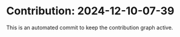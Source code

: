 # Contribution: 2024-12-10-07-39
This is an automated commit to keep the contribution graph active.
